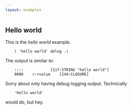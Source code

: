 ```yaml
---
layout: examples
---
```


Hello world
-----------

This is the *hello world* example.

        ( 'hello world' delog .)

The output is similar to:

        ::::			[11f:STRING "hello world"]
        0000	r->value	[244:CLOSURE]

Sorry about only having debug logging output. Technically

        'hello world'

would do, but hey.

